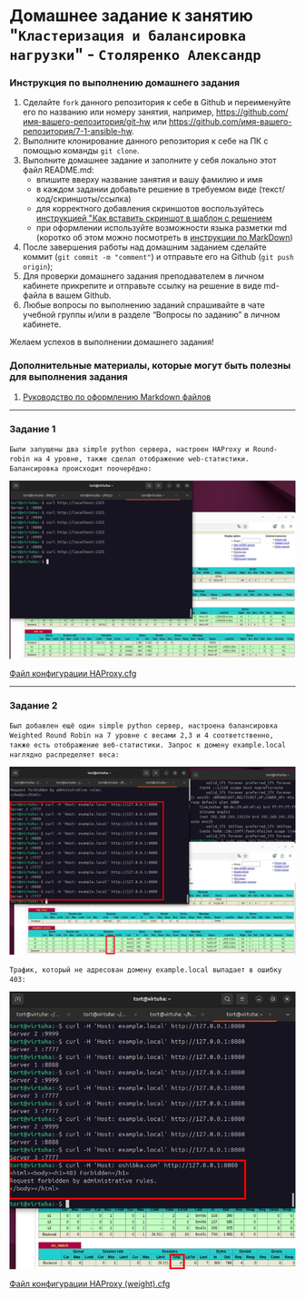 # Домашнее задание к занятию "`Кластеризация и балансировка нагрузки`" - `Столяренко Александр`


### Инструкция по выполнению домашнего задания

   1. Сделайте `fork` данного репозитория к себе в Github и переименуйте его по названию или номеру занятия, например, https://github.com/имя-вашего-репозитория/git-hw или  https://github.com/имя-вашего-репозитория/7-1-ansible-hw.
   2. Выполните клонирование данного репозитория к себе на ПК с помощью команды `git clone`.
   3. Выполните домашнее задание и заполните у себя локально этот файл README.md:
      - впишите вверху название занятия и вашу фамилию и имя
      - в каждом задании добавьте решение в требуемом виде (текст/код/скриншоты/ссылка)
      - для корректного добавления скриншотов воспользуйтесь [инструкцией "Как вставить скриншот в шаблон с решением](https://github.com/netology-code/sys-pattern-homework/blob/main/screen-instruction.md)
      - при оформлении используйте возможности языка разметки md (коротко об этом можно посмотреть в [инструкции  по MarkDown](https://github.com/netology-code/sys-pattern-homework/blob/main/md-instruction.md))
   4. После завершения работы над домашним заданием сделайте коммит (`git commit -m "comment"`) и отправьте его на Github (`git push origin`);
   5. Для проверки домашнего задания преподавателем в личном кабинете прикрепите и отправьте ссылку на решение в виде md-файла в вашем Github.
   6. Любые вопросы по выполнению заданий спрашивайте в чате учебной группы и/или в разделе “Вопросы по заданию” в личном кабинете.
   
Желаем успехов в выполнении домашнего задания!
   
### Дополнительные материалы, которые могут быть полезны для выполнения задания

1. [Руководство по оформлению Markdown файлов](https://gist.github.com/Jekins/2bf2d0638163f1294637#Code)

---

### Задание 1

`Были запущены два simple python сервера, настроен HAProxy и Round-robin на 4 уровне, также сделал отображение web-статистики. Балансировка происходит поочерёдно:`

![1](https://github.com/Mr-Alex01/HAProxy/blob/main/img/1.jpg)

[Файл конфигурации HAProxy.cfg](https://github.com/Mr-Alex01/HAProxy/blob/main/haproxy.cfg)

---

### Задание 2

`Был добавлен ещё один simple python сервер, настроена балансировка Weighted Round Robin на 7 уровне с весами 2,3 и 4 соответственно, также есть отображение веб-статистики. Запрос к домену example.local наглядно распределяет веса:`

![1](https://github.com/Mr-Alex01/HAProxy/blob/main/img/2.jpg)

`Трафик, который не адресован домену example.local выпадает в ошибку 403:`

![1](https://github.com/Mr-Alex01/HAProxy/blob/main/img/3.jpg)

[Файл конфигурации HAProxy (weight).cfg](https://github.com/Mr-Alex01/HAProxy/blob/main/haproxy%20(weight).cfg)
